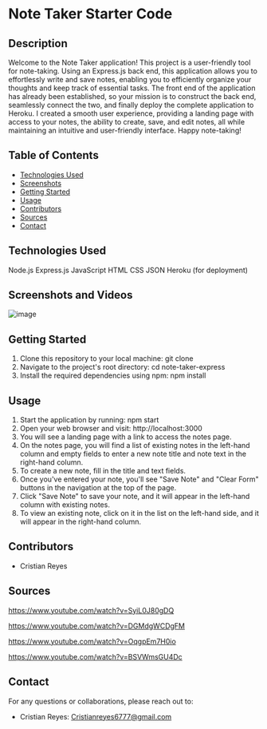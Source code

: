 # Note Taker Starter Code

## Description

Welcome to the Note Taker application! This project is a user-friendly tool for note-taking. Using an Express.js back end, this application allows you to effortlessly write and save notes, enabling you to efficiently organize your thoughts and keep track of essential tasks. The front end of the application has already been established, so your mission is to construct the back end, seamlessly connect the two, and finally deploy the complete application to Heroku. I created a smooth user experience, providing a landing page with access to your notes, the ability to create, save, and edit notes, all while maintaining an intuitive and user-friendly interface. Happy note-taking!


## Table of Contents

- [Technologies Used](#technologies-used)
- [Screenshots](#screenshots)
- [Getting Started](#getting-started)
- [Usage](#usage)
- [Contributors](#contributors)
- [Sources](#sources)
- [Contact](#contact)

## Technologies Used

Node.js
Express.js
JavaScript
HTML
CSS
JSON
Heroku (for deployment)


## Screenshots and Videos

![image](https://github.com/Cristianreyes6777/Note-Taker-using-Express/assets/135755569/4ae79b39-eeaa-4ff7-8112-a362d21ae932)





## Getting Started

1. Clone this repository to your local machine: git clone <repository-url>
2. Navigate to the project's root directory: cd note-taker-express
3. Install the required dependencies using npm: npm install


## Usage

1. Start the application by running: npm start
2. Open your web browser and visit: http://localhost:3000
3. You will see a landing page with a link to access the notes page.
4. On the notes page, you will find a list of existing notes in the left-hand column and empty fields to enter a new note title and note text in the right-hand column.
5. To create a new note, fill in the title and text fields.
6. Once you've entered your note, you'll see "Save Note" and "Clear Form" buttons in the navigation at the top of the page.
7. Click "Save Note" to save your note, and it will appear in the left-hand column with existing notes.
8. To view an existing note, click on it in the list on the left-hand side, and it will appear in the right-hand column.



## Contributors

- Cristian Reyes

## Sources

https://www.youtube.com/watch?v=SyiL0J80gDQ

https://www.youtube.com/watch?v=DGMdgWCDgFM

https://www.youtube.com/watch?v=OqgpEm7H0io

https://www.youtube.com/watch?v=BSVWmsGU4Dc


## Contact
For any questions or collaborations, please reach out to:

- Cristian Reyes: Cristianreyes6777@gmail.com
